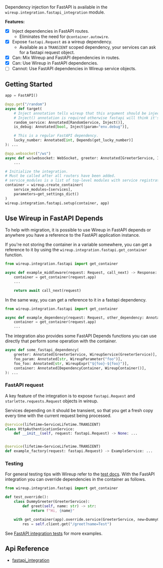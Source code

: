 Dependency injection for FastAPI is available in the `wireup.integration.fastapi_integration` module.

**Features:**

- [x] Inject dependencies in FastAPI routes.
    * Eliminates the need for `@container.autowire`.
- [x] Expose `fastapi.Request` as a wireup dependency.
    * Available as a `TRANSIENT` scoped dependency, your services can ask for a fastapi request object.
- [x] Can: Mix Wireup and FastAPI dependencies in routes.
- [x] Can: Use Wireup in FastAPI dependencies.
- [ ] Cannot: Use FastAPI dependencies in Wireup service objects.

## Getting Started

```python title="main.py"
app = FastAPI()

@app.get("/random")
async def target(
    # Inject annotation tells wireup that this argument should be injected.
    # Inject() annotation is required otherwise fastapi will think it's a pydantic model.
    random_service: Annotated[RandomService, Inject()],
    is_debug: Annotated[bool, Inject(param="env.debug")],

    # This is a regular FastAPI dependency.
    lucky_number: Annotated[int, Depends(get_lucky_number)]
): ...

@app.websocket("/ws")
async def ws(websocket: WebSocket, greeter: Annotated[GreeterService, Inject()]):
    ...

# Initialize the integration.
# Must be called after all routers have been added.
# service_modules is a list of top-level modules with service registrations.
container = wireup.create_container(
    service_modules=[services], 
    parameters=get_settings_dict()
)
wireup.integration.fastapi.setup(container, app)
```

## Use Wireup in FastAPI Depends

To help with migration, it is possible to use Wireup in FastAPI depends
or anywhere you have a reference to the FastAPI application instance.


If you're not storing the container in a variable somewhere, you can get a reference
to it by using the `wireup.integration.fastapi.get_container` function.

```python title="example_middleware.py"
from wireup.integration.fastapi import get_container

async def example_middleware(request: Request, call_next) -> Response:
    container = get_container(request.app)
    ...

    return await call_next(request)
```


In the same way, you can get a reference to it in a fastapi dependency.
```python
from wireup.integration.fastapi import get_container

async def example_dependency(request: Request, other_dependency: Annotated[X, Depends(...)]):
    container = get_container(request.app)
    ...
```

The integration also provides some FastAPI Depends functions you can use directly that perform some operation
with the container.

```python
async def some_fastapi_dependency(
    greeter: Annotated[GreeterService, WireupService(GreeterService)],
    foo_param: Annotated[str, WireupParameter("foo")],
    foo_foo: Annotated[str, WireupExpr("${foo}-${foo}")],
    container: Annotated[DependencyContainer, WireupContainer()],
): ...
```

### FastAPI request

A key feature of the integration is to expose `fastapi.Request` and `starlette.requests.Request` objects in wireup.

Services depending on it should be transient, so that you get a fresh copy 
every time with the current request being processed.

```python
@service(lifetime=ServiceLifetime.TRANSIENT)
class HttpAuthenticationService:
    def __init__(self, request: fastapi.Request) -> None: ...


@service(lifetime=ServiceLifetime.TRANSIENT)
def example_factory(request: fastapi.Request) -> ExampleService: ...
```

### Testing

For general testing tips with Wireup refer to the [test docs](../testing.md). 
With the FastAPI integration you can override dependencies in the container as follows.

```python title="test_thing.py"
from wireup.integration.fastapi import get_container

def test_override():
    class DummyGreeter(GreeterService):
        def greet(self, name: str) -> str:
            return f"Hi, {name}"

    with get_container(app).override.service(GreeterService, new=DummyGreeter()):
        res = self.client.get("/greet?name=Test")
```

See [FastAPI integration tests](https://github.com/maldoinc/wireup/blob/master/test/integration/test_fastapi_integration.py)
for more examples.

## Api Reference

* [fastapi_integration](../class/fastapi_integration.md)
